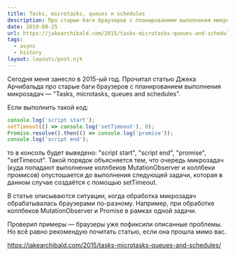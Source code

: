 ```yaml
---
title: Tasks, microtasks, queues и schedules
description: Про старые баги браузеров с планированием выполнения микрозадач
date: 2019-08-25
url: https://jakearchibald.com/2015/tasks-microtasks-queues-and-schedules/
tags:
  - async
  - history
layout: layouts/post.njk
---
```

Сегодня меня занесло в 2015-ый год. Прочитал статью Джека Арчибальда про старые баги браузеров с планированием выполнения микрозадач — "Tasks, microtasks, queues and schedules".

Если выполнить такой код:

```js
console.log('script start');
setTimeout(() => console.log('setTimeout'), 0);
Promise.resolve().then(() => console.log('promise'));
console.log('script end');
```

то в консоль будет выведено: "script start", "script end", "promise", "setTimeout". Такой порядок объясняется тем, что очередь микрозадач (куда попадают выполнение коллбеков MutationObserver и коллбеки промисов) опустошается до выполнения следующей задачи, которая в данном случае создаётся с помощью setTimeout.

В статье описываются ситуации, когда обработка микрозадач обрабатывалась браузерами по-разному. Например, при обработке коллбеков MutationObserver и Promise в рамках одной задачи.

Проверил примеры — браузеры уже пофиксили описанные проблемы. Но всё равно рекомендую почитать статью, если она прошла мимо вас.

https://jakearchibald.com/2015/tasks-microtasks-queues-and-schedules/
